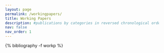 ```yaml
---
layout: page
permalink: /workingpapers/
title: Working Papers
description: #publications by categories in reversed chronological order. generated by jekyll-scholar.
nav: false
nav_order: 1
---
```


<!-- _pages/publications.md -->
<div class="publications">

{% bibliography -f workp %}

</div>